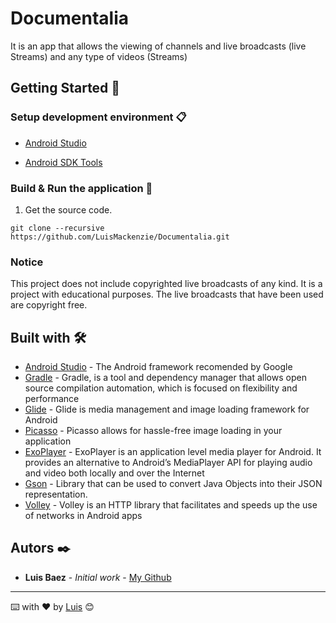 # Documentalia

It is an app that allows the viewing of channels and live broadcasts (live Streams) and any type of videos (Streams)



## Getting Started 🚀

### Setup development environment 📋

* [Android Studio](https://developer.android.com/studio)

* [Android SDK Tools](https://developer.android.com/studio#Other)


### Build & Run the application 🔧

1. Get the source code.

```
git clone --recursive https://github.com/LuisMackenzie/Documentalia.git
```

### Notice

This project does not include copyrighted live broadcasts of any kind. It is a project with educational purposes. The live broadcasts that have been used are copyright free.


## Built with 🛠️

* [Android Studio](https://developer.android.com/studio) - The Android framework recomended by Google
* [Gradle](https://gradle.org/) - Gradle, is a tool and dependency manager that allows open source compilation automation, which is focused on flexibility and performance
* [Glide](https://bumptech.github.io/glide/) - Glide is media management and image loading framework for Android
* [Picasso](https://square.github.io/picasso/) - Picasso allows for hassle-free image loading in your application
* [ExoPlayer](https://exoplayer.dev/) - ExoPlayer is an application level media player for Android. It provides an alternative to Android’s MediaPlayer API for playing audio and video both locally and over the Internet
* [Gson](https://github.com/google/gson) - Library that can be used to convert Java Objects into their JSON representation.
* [Volley](https://github.com/google/volley) - Volley is an HTTP library that facilitates and speeds up the use of networks in Android apps

## Autors ✒️

* **Luis Baez** - *Initial work* - [My Github](https://github.com/LuisMackenzie)

<!--
## Licencia 📄

Este proyecto está bajo la Licencia (Tu Licencia) - mira el archivo [LICENSE.md](LICENSE.md) para detalles

## Expresiones de Gratitud 🎁

* Comenta a otros sobre este proyecto 📢
* Invita una cerveza 🍺 o un café ☕ a alguien del equipo. 
* Da las gracias públicamente 🤓.
* etc.  -->



---
⌨️ with ❤️ by [Luis](https://github.com/LuisMackenzie) 😊
